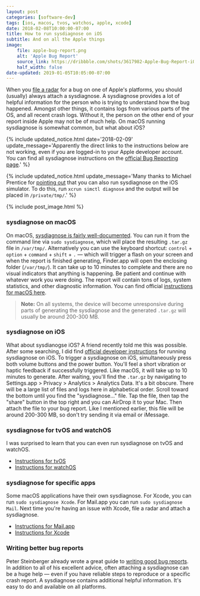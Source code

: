 ```yaml
---
layout: post
categories: [software-dev]
tags: [ios, macos, tvos, watchos, apple, xcode]
date: 2018-02-08T10:00:00-07:00
title: How to run sysdiagnose on iOS
subtitle: And on all the Apple things
image:
    file: apple-bug-report.png
    alt: 'Apple Bug Report'
    source_link: https://dribbble.com/shots/3617982-Apple-Bug-Report-iOS
    half_width: false
date-updated: 2019-01-05T10:05:00-07:00
---
```


When you [file a radar](https://developer.apple.com/bug-reporting/) for a bug on one of Apple's platforms, you should (usually) always attach a sysdiagnose. A sysdiagnose provides a lot of helpful information for the person who is trying to understand how the bug happened. Amongst other things, it contains logs from various parts of the OS, and all recent crash logs. Without it, the person on the other end of your report inside Apple may not be of much help. On macOS running sysdiagnose is somewhat common, but what about iOS?

<!--excerpt-->

{% include updated_notice.html
    date='2018-02-09'
    update_message='Apparently the direct links to the instructions below are not working, even if you are logged-in to your Apple developer account. You can find all sysdiagnose instructions on the <a href="https://developer.apple.com/bug-reporting/profiles-and-logs/?name=sysdiagnose">official Bug Reporting page</a>.'
%}

{% include updated_notice.html
    update_message='Many thanks to Michael Prentice for <a href="https://github.com/jessesquires/jessesquires.com/issues/87#issuecomment-450595104">pointing out</a> that you can also run sysdiagnose on the iOS simulator. To do this, run <code>xcrun simctl diagnose</code> and the output will be placed in <code>/private/tmp/</code>.'
%}

{% include post_image.html %}

### sysdiagnose on macOS

On macOS, [sysdiagnose is fairly well-documented](https://developer.apple.com/legacy/library/documentation/Darwin/Reference/ManPages/man1/sysdiagnose.1.html). You can run it from the command line via `sudo sysdiagnose`, which will place the resulting `.tar.gz` file in `/var/tmp/`. Alternatively you can use the keyboard shortcut: `control` + `option` + `command` + `shift` + `.` &mdash; which will trigger a flash on your screen and when the report is finished generating, Finder.app will open the enclosing folder (`/var/tmp/`). It can take up to 10 minutes to complete and there are no visual indicators that anything is happening. Be patient and continue with whatever work you were doing. The report will contain tons of logs, system statistics, and other diagnostic information. You can find official [instructions for macOS here](https://download.developer.apple.com/OS_X/OS_X_Logs/sysdiagnose_Logging_Instructions.pdf).

> **Note:** On all systems, the device will become unresponsive during parts of generating the sysdiagnose and the generated `.tar.gz` will usually be around 200-300 MB.

### sysdiagnose on iOS

What about sysdianogse iOS? A friend recently told me this was possible. After some searching, I did find [official developer instructions](https://download.developer.apple.com/iOS/iOS_Logs/sysdiagnose_Logging_Instructions.pdf) for running sysdiagnose on iOS. To trigger a sysdiagnose on iOS, simultaneously press both volume buttons and the power button. You'll feel a short vibration or haptic feedback if successfully triggered. Like macOS, it will take up to 10 minutes to generate. After waiting, you'll find the `.tar.gz` by navigating to Settings.app > Privacy > Analytics > Analytics Data. It's a bit obscure. There will be a large list of files and logs here in alphabetical order. Scroll toward the bottom until you find the "sysdiagnose..." file. Tap the file, then tap the "share" button in the top right and you can AirDrop it to your Mac. Then attach the file to your bug report. Like I mentioned earlier, this file will be around 200-300 MB, so don't try sending it via email or iMessage.

### sysdiagnose for tvOS and watchOS

I was surprised to learn that you can even run sysdiagnose on tvOS and watchOS.

- [Instructions for tvOS](https://download.developer.apple.com/iOS/tvOS_Logs/sysdiagnose_Logging_Instructions.pdf)
- [Instructions for watchOS](https://download.developer.apple.com/iOS/watchOS_Logs/sysdiagnose_Logging_Instructions.pdf)

### sysdiagnose for specific apps

Some macOS applications have their own sysdiagnose. For Xcode, you can run `sudo sysdiagnose Xcode`. For Mail.app you can run `sudo sysdiagnose Mail`. Next time you're having an issue with Xcode, file a radar and attach a sysdiagnose.

- [Instructions for Mail.app](https://download.developer.apple.com/OS_X/OS_X_Logs/Mail_app_sysdiagnose_Logging_Instructions.pdf)
- [Instructions for Xcode](https://download.developer.apple.com/OS_X/OS_X_Logs/Xcode_sysdiagnose_Logging_Instructions.pdf)

### Writing better bug reports

Peter Steinberger already wrote a great guide to [writing good bug reports](https://pspdfkit.com/blog/2016/writing-good-bug-reports/). In addition to all of his excellent advice, often attaching a sysdiagnose can be a huge help &mdash; even if you have reliable steps to reproduce or a specific crash report. A sysdiagnose contains additional helpful information. It's easy to do and available on all platforms.
